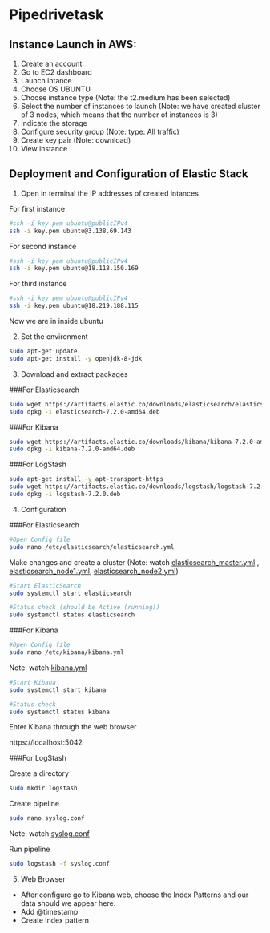 # Pipedrivetask

## Instance Launch in AWS:

1. Create an account
2. Go to EC2 dashboard
3. Launch intance
4. Choose OS UBUNTU
5. Choose instance type (Note: the t2.medium has been selected)
6. Select the number of instances to launch (Note: we have created cluster of 3 nodes, which means that the number of instances is 3)
7. Indicate the storage
8. Configure security group (Note: type: All traffic)
9. Create key pair (Note: download)
10. View instance

## Deployment and Configuration of Elastic Stack

1. Open in terminal the IP addresses of created intances

For first instance
```bash
#ssh -i key.pem ubuntu@publicIPv4
ssh -i key.pem ubuntu@3.138.69.143 
```

For second instance
```bash
#ssh -i key.pem ubuntu@publicIPv4
ssh -i key.pem ubuntu@18.118.150.169 
```

For third instance
```bash
#ssh -i key.pem ubuntu@publicIPv4
ssh -i key.pem ubuntu@18.219.188.115 
```

Now we are in inside ubuntu

2. Set the environment

```bash
sudo apt-get update
sudo apt-get install -y openjdk-8-jdk
```

3. Download and extract packages

###For Elasticsearch
```bash
sudo wget https://artifacts.elastic.co/downloads/elasticsearch/elasticsearch-7.2.0-amd64.deb
sudo dpkg -i elasticsearch-7.2.0-amd64.deb
```

###For Kibana
```bash
sudo wget https://artifacts.elastic.co/downloads/kibana/kibana-7.2.0-amd64.deb
sudo dpkg -i kibana-7.2.0-amd64.deb
```

###For LogStash
```bash
sudo apt-get install -y apt-transport-https
sudo wget https://artifacts.elastic.co/downloads/logstash/logstash-7.2.0.deb
sudo dpkg -i logstash-7.2.0.deb
```

4. Configuration 

###For Elasticsearch
```bash
#Open Config file
sudo nano /etc/elasticsearch/elasticsearch.yml
```
Make changes and create a cluster (Note: watch [elasticsearch_master.yml](https://github.com/solmazsafarli/pipedrivetask/blob/main/elasticsearch_master.yml) , [elasticsearch_node1.yml](https://github.com/solmazsafarli/pipedrivetask/blob/main/elasticsearch_node1.yml), [elasticsearch_node2.yml](https://github.com/solmazsafarli/pipedrivetask/blob/main/elasticsearch_node2.yml))

```bash
#Start ElasticSearch
sudo systemctl start elasticsearch
```

```bash
#Status check (should be Active (running))
sudo systemctl status elasticsearch
```

###For Kibana
```bash
#Open Config file
sudo nano /etc/kibana/kibana.yml
```
Note: watch [kibana.yml](https://github.com/solmazsafarli/pipedrivetask/blob/main/kibana.yml)

```bash
#Start Kibana
sudo systemctl start kibana
```

```bash
#Status check 
sudo systemctl status kibana
```
Enter Kibana through the web browser

https://localhost:5042

###For LogStash

Create a directory 
```bash
sudo mkdir logstash
```
Create pipeline
```bash
sudo nano syslog.conf
```
Note: watch [syslog.conf](https://github.com/solmazsafarli/pipedrivetask/blob/main/syslog.conf)


Run pipeline
```bash
sudo logstash -f syslog.conf
```

5. Web Browser

- After configure go to Kibana web, choose the Index Patterns and our data should we appear here.
- Add @timestamp 
- Create index pattern


